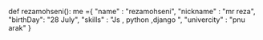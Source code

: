 def rezamohseni():
    me ={
        "name" : "rezamohseni",
        "nickname" : "mr reza",
        "birthDay": "28 July",
        "skills" : "Js , python ,django ",
        "univercity" : "pnu arak"
    }
    
    
